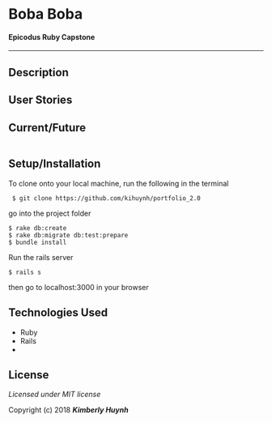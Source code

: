 # Boba Boba

#### Epicodus Ruby Capstone
---
## Description

## User Stories

## Current/Future
```

```
## Setup/Installation

To clone onto your local machine, run the following in the terminal
```
 $ git clone https://github.com/kihuynh/portfolio_2.0
```
go into the project folder
```
$ rake db:create
$ rake db:migrate db:test:prepare
$ bundle install
```
Run the rails server <br>
```
$ rails s
```
then go to localhost:3000 in your browser

## Technologies Used
- Ruby
- Rails
-
## License

*Licensed under MIT license*

Copyright (c) 2018 **_Kimberly Huynh_**
